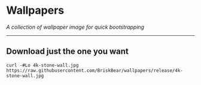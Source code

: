# Wallpapers  
_A collection of wallpaper image for quick bootstrapping_  

---  

## Download just the one you want  
`curl -#Lo 4k-stone-wall.jpg https://raw.githubusercontent.com/BriskBear/wallpapers/release/4k-stone-wall.jpg`  
